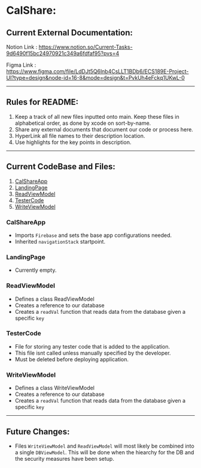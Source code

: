 # CalShare:

## Current External Documentation:
Notion Link : https://www.notion.so/Current-Tasks-9d6490f15bc24970921c349a6fdfaf95?pvs=4

Figma Link : https://www.figma.com/file/LdDJt5Q6lnb4CsLLT1BDb6/ECS189E-Project-UI?type=design&node-id=16-8&mode=design&t=PvkUh4eFckq1UKwL-0

---
## Rules for README:
1. Keep a track of all new files inputted onto main. Keep these files in alphabetical order, as done by xcode on sort-by-name.
2. Share any external documents that document our code or process here.
3. HyperLink all file names to their description location.
4. Use highlights for the key points in description.

---
## Current CodeBase and Files:

1. [CalShareApp](#calshareapp)
2. [LandingPage](#landingpage)
3. [ReadViewModel](#readviewmodel)
4. [TesterCode](#testercode)
5. [WriteViewModel](#writeviewmodel)

### CalShareApp
- Imports `Firebase` and sets the base app configurations needed.
- Inherited `navigationStack` startpoint.

### LandingPage
- Currently empty.

### ReadViewModel
- Defines a class ReadViewModel
- Creates a reference to our database
- Creates a `readVal` function that reads data from the database given a specific `key`

### TesterCode
- File for storing any tester code that is added to the application.
- This file isnt called unless manually specified by the developer.
- Must be deleted before deploying application.

### WriteViewModel
- Defines a class WriteViewModel
- Creates a reference to our database
- Creates a `readVal` function that reads data from the database given a specific `key`

---
## Future Changes:

- Files `WriteViewModel` and `ReadViewModel` will most likely be combined into a single `DBViewModel`. This will be done when the hiearchy for the DB and the security measures have been setup.
